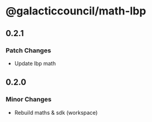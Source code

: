 # @galacticcouncil/math-lbp

## 0.2.1

### Patch Changes

- Update lbp math

## 0.2.0

### Minor Changes

- Rebuild maths & sdk (workspace)
